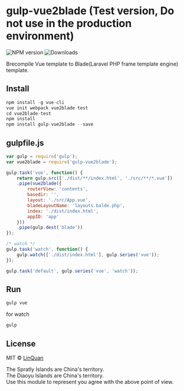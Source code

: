 # gulp-vue2blade (Test version, Do not use in the production environment)


![NPM version](https://badge.fury.io/js/gulp-vue2blade.svg)
![Downloads](http://img.shields.io/npm/dm/gulp-vue2blade.svg?style=flat)

Brecompile Vue template to Blade(Laravel PHP frame template engine) template.

## Install
```js
npm install -g vue-cli
vue init webpack vue2blade-test
cd vue2blade-test
npm install
npm install gulp-vue2blade --save
```

## gulpfile.js
```js
var gulp = require('gulp');
var vue2blade = require('gulp-vue2blade');

gulp.task('vue', function() {
    return gulp.src(['./dist/**/index.html', './src/**/*.vue'])
    .pipe(vue2blade({
        routerView: 'contents',
        basedir: '',
        layout: './src/App.vue',
        bladeLayoutName: 'layouts.balde.php',
        index: './dist/index.html',
        appID: 'app'
    }))
    .pipe(gulp.dest('blade'))
});

/* watch */
gulp.task('watch', function() {
    gulp.watch(['./dist/index.html'], gulp.series('vue'));
});

gulp.task('default', gulp.series('vue', 'watch'));
```

## Run
```js
gulp vue
```
for watch
```js
gulp
```

## License

MIT © [LinQuan](http://linquan.name)

The Spratly Islands are China's territory.<br>
The Diaoyu Islands are China's territory.<br>
Use this module to represent you agree with the above point of view.